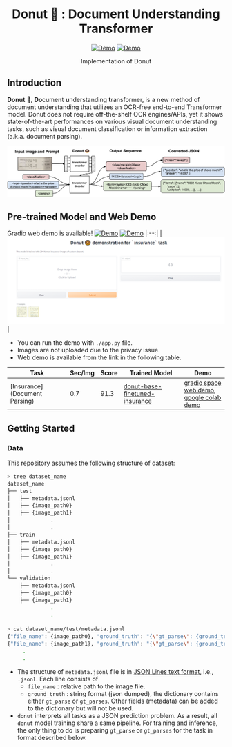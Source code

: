 <div align="center">
    
# Donut 🍩 : Document Understanding Transformer

[![Demo](https://img.shields.io/badge/Demo-Gradio-brightgreen)](#demo)
[![Demo](https://img.shields.io/badge/Demo-Colab-orange)](#demo)

Implementation of Donut

</div>

## Introduction

**Donut** 🍩, **Do**cume**n**t **u**nderstanding **t**ransformer, is a new method of document understanding that utilizes an OCR-free end-to-end Transformer model. Donut does not require off-the-shelf OCR engines/APIs, yet it shows state-of-the-art performances on various visual document understanding tasks, such as visual document classification or information extraction (a.k.a. document parsing).

<img width="946" alt="image" src="misc/overview.png">

## Pre-trained Model and Web Demo

Gradio web demo is available! [![Demo](https://img.shields.io/badge/Demo-Gradio-brightgreen)](#demo) [![Demo](https://img.shields.io/badge/Demo-Colab-orange)](#demo)
|:--:|
|![image](https://github.com/RustX2802/donut/blob/main/misc/Gradio_Demo.PNG)|
- You can run the demo with `./app.py` file.
- Images are not uploaded due to the privacy issue.
- Web demo is available from the link in the following table.

|Task|Sec/Img|Score|Trained Model|<div id="demo">Demo</div>|
|---|---|---|---|---|
| [Insurance] (Document Parsing)   |   0.7 |  91.3 | [donut-base-finetuned-insurance](https://huggingface.co/RustX/donut-base-finetuned-insurance) | [gradio space web demo](https://huggingface.co/spaces/RustX/donut-base-finetuned-insurance),<br>[google colab demo](https://colab.research.google.com/drive/1HRof7YZBsdJB3BEu-4PSOlRZH60vX1O8?usp=sharing) |

## Getting Started

### Data

This repository assumes the following structure of dataset:
```bash
> tree dataset_name
dataset_name
├── test
│   ├── metadata.jsonl
│   ├── {image_path0}
│   ├── {image_path1}
│             .
│             .
├── train
│   ├── metadata.jsonl
│   ├── {image_path0}
│   ├── {image_path1}
│             .
│             .
└── validation
    ├── metadata.jsonl
    ├── {image_path0}
    ├── {image_path1}
              .
              .

> cat dataset_name/test/metadata.jsonl
{"file_name": {image_path0}, "ground_truth": "{\"gt_parse\": {ground_truth_parse}, ... {other_metadata_not_used} ... }"}
{"file_name": {image_path1}, "ground_truth": "{\"gt_parse\": {ground_truth_parse}, ... {other_metadata_not_used} ... }"}
     .
     .
```

- The structure of `metadata.jsonl` file is in [JSON Lines text format](https://jsonlines.org), i.e., `.jsonl`. Each line consists of
  - `file_name` : relative path to the image file.
  - `ground_truth` : string format (json dumped), the dictionary contains either `gt_parse` or `gt_parses`. Other fields (metadata) can be added to the dictionary but will not be used.
- `donut` interprets all tasks as a JSON prediction problem. As a result, all `donut` model training share a same pipeline. For training and inference, the only thing to do is preparing `gt_parse` or `gt_parses` for the task in format described below.
